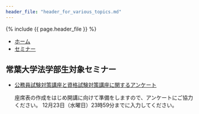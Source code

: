 ```yaml
---
header_file: "header_for_various_topics.md"
---
```


{% include {{ page.header_file }}  %}

<nav>
	<ul class="breadcrumbs">
		<li><a href="/">ホーム</a></li>
		<li><a href="./">セミナー</a></li>
	</ul>
</nav>

## 常葉大学法学部生対象セミナー

- [公務員試験対策講座と資格試験対策講座に関するアンケート](https://forms.office.com/Pages/ResponsePage.aspx?id=Pz6yVUTcNEGYkBfdIwxgz3rFM9EfHGZDtaWbHX2D5G9UNVpHMElONEY4T0dFMFVNUFkxSEdGVjVITS4u)

  座席表の作成をはじめ開講に向けて準備をしますので、アンケートにご協力ください。
  12月23日（水曜日）23時59分までに入力してください。
